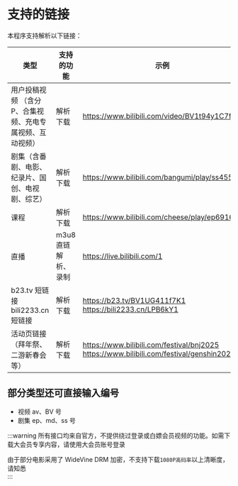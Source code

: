 # 支持的链接
本程序支持解析以下链接：

| 类型 | 支持的功能 | 示例 |
| ---- | ---- | ---- |
| 用户投稿视频 （含分P、合集视频、充电专属视频、互动视频） | 解析下载 | https://www.bilibili.com/video/BV1t94y1C7fp |
| 剧集（含番剧、电影、纪录片、国创、电视剧、综艺） | 解析下载 | https://www.bilibili.com/bangumi/play/ss45574 |
| 课程 | 解析下载 | https://www.bilibili.com/cheese/play/ep69165 |
| 直播 | m3u8直链解析、录制 | https://live.bilibili.com/1 |
| b23.tv 短链接 <br> bili2233.cn 短链接 | 解析下载 | https://b23.tv/BV1UG411f7K1 <br> https://bili2233.cn/LPB6kY1 |
| 活动页链接（拜年祭、二游新春会等） | 解析下载 | https://www.bilibili.com/festival/bnj2025 <br> https://www.bilibili.com/festival/genshin2024 |

## 部分类型还可直接输入编号
- 视频 av、BV 号
- 剧集 ep、md、ss 号

:::warning
所有接口均来自官方，不提供绕过登录或白嫖会员视频的功能。如需下载大会员专享内容，请使用大会员账号登录   

由于部分电影采用了 WideVine DRM 加密，不支持下载`1080P高码率`以上清晰度，请知悉  
:::